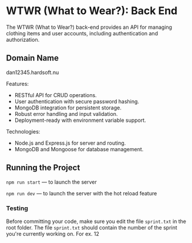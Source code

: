 # WTWR (What to Wear?): Back End
The WTWR (What to Wear?) back-end provides an API for managing clothing items and user accounts, including authentication and authorization.

## Domain Name
dan12345.hardsoft.nu

Features:
- RESTful API for CRUD operations.
- User authentication with secure password hashing.
- MongoDB integration for persistent storage.
- Robust error handling and input validation.
- Deployment-ready with environment variable support.

Technologies:
- Node.js and Express.js for server and routing.
- MongoDB and Mongoose for database management.


## Running the Project
`npm run start` — to launch the server

`npm run dev` — to launch the server with the hot reload feature

### Testing
Before committing your code, make sure you edit the file `sprint.txt` in the root folder. The file `sprint.txt` should contain the number of the sprint you're currently working on. For ex. 12
